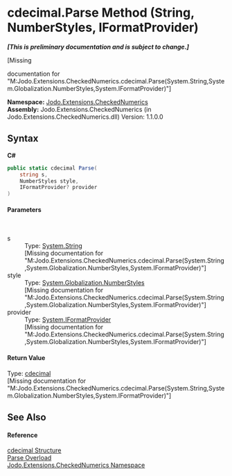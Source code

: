 # cdecimal.Parse Method (String, NumberStyles, IFormatProvider)
 _**\[This is preliminary documentation and is subject to change.\]**_

\[Missing <summary> documentation for "M:Jodo.Extensions.CheckedNumerics.cdecimal.Parse(System.String,System.Globalization.NumberStyles,System.IFormatProvider)"\]

**Namespace:**&nbsp;<a href="N_Jodo_Extensions_CheckedNumerics">Jodo.Extensions.CheckedNumerics</a><br />**Assembly:**&nbsp;Jodo.Extensions.CheckedNumerics (in Jodo.Extensions.CheckedNumerics.dll) Version: 1.1.0.0

## Syntax

**C#**<br />
``` C#
public static cdecimal Parse(
	string s,
	NumberStyles style,
	IFormatProvider? provider
)
```


#### Parameters
&nbsp;<dl><dt>s</dt><dd>Type: <a href="https://docs.microsoft.com/dotnet/api/system.string" target="_blank" rel="noopener noreferrer">System.String</a><br />\[Missing <param name="s"/> documentation for "M:Jodo.Extensions.CheckedNumerics.cdecimal.Parse(System.String,System.Globalization.NumberStyles,System.IFormatProvider)"\]</dd><dt>style</dt><dd>Type: <a href="https://docs.microsoft.com/dotnet/api/system.globalization.numberstyles" target="_blank" rel="noopener noreferrer">System.Globalization.NumberStyles</a><br />\[Missing <param name="style"/> documentation for "M:Jodo.Extensions.CheckedNumerics.cdecimal.Parse(System.String,System.Globalization.NumberStyles,System.IFormatProvider)"\]</dd><dt>provider</dt><dd>Type: <a href="https://docs.microsoft.com/dotnet/api/system.iformatprovider" target="_blank" rel="noopener noreferrer">System.IFormatProvider</a><br />\[Missing <param name="provider"/> documentation for "M:Jodo.Extensions.CheckedNumerics.cdecimal.Parse(System.String,System.Globalization.NumberStyles,System.IFormatProvider)"\]</dd></dl>

#### Return Value
Type: <a href="T_Jodo_Extensions_CheckedNumerics_cdecimal">cdecimal</a><br />\[Missing <returns> documentation for "M:Jodo.Extensions.CheckedNumerics.cdecimal.Parse(System.String,System.Globalization.NumberStyles,System.IFormatProvider)"\]

## See Also


#### Reference
<a href="T_Jodo_Extensions_CheckedNumerics_cdecimal">cdecimal Structure</a><br /><a href="Overload_Jodo_Extensions_CheckedNumerics_cdecimal_Parse">Parse Overload</a><br /><a href="N_Jodo_Extensions_CheckedNumerics">Jodo.Extensions.CheckedNumerics Namespace</a><br />